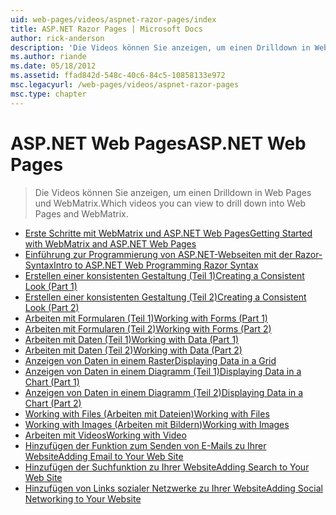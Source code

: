 ```yaml
---
uid: web-pages/videos/aspnet-razor-pages/index
title: ASP.NET Razor Pages | Microsoft Docs
author: rick-anderson
description: 'Die Videos können Sie anzeigen, um einen Drilldown in Web Pages und WebMatrix.'
ms.author: riande
ms.date: 05/18/2012
ms.assetid: ffad842d-548c-40c6-84c5-10858133e972
msc.legacyurl: /web-pages/videos/aspnet-razor-pages
msc.type: chapter
---
```

<a name="aspnet-web-pages"></a><span data-ttu-id="2f3ea-103">ASP.NET Web Pages</span><span class="sxs-lookup"><span data-stu-id="2f3ea-103">ASP.NET Web Pages</span></span>
=================
> <span data-ttu-id="2f3ea-104">Die Videos können Sie anzeigen, um einen Drilldown in Web Pages und WebMatrix.</span><span class="sxs-lookup"><span data-stu-id="2f3ea-104">Which videos you can view to drill down into Web Pages and WebMatrix.</span></span>


- [<span data-ttu-id="2f3ea-105">Erste Schritte mit WebMatrix und ASP.NET Web Pages</span><span class="sxs-lookup"><span data-stu-id="2f3ea-105">Getting Started with WebMatrix and ASP.NET Web Pages</span></span>](getting-started-with-webmatrix-and-aspnet-web-pages.md)
- [<span data-ttu-id="2f3ea-106">Einführung zur Programmierung von ASP.NET-Webseiten mit der Razor-Syntax</span><span class="sxs-lookup"><span data-stu-id="2f3ea-106">Intro to ASP.NET Web Programming Razor Syntax</span></span>](introduction-to-aspnet-web-programming-using-the-razor-syntax.md)
- [<span data-ttu-id="2f3ea-107">Erstellen einer konsistenten Gestaltung (Teil 1)</span><span class="sxs-lookup"><span data-stu-id="2f3ea-107">Creating a Consistent Look (Part 1)</span></span>](creating-a-consistent-look-part-1.md)
- [<span data-ttu-id="2f3ea-108">Erstellen einer konsistenten Gestaltung (Teil 2)</span><span class="sxs-lookup"><span data-stu-id="2f3ea-108">Creating a Consistent Look (Part 2)</span></span>](creating-a-consistent-look-part-2.md)
- [<span data-ttu-id="2f3ea-109">Arbeiten mit Formularen (Teil 1)</span><span class="sxs-lookup"><span data-stu-id="2f3ea-109">Working with Forms (Part 1)</span></span>](working-with-forms-part-1.md)
- [<span data-ttu-id="2f3ea-110">Arbeiten mit Formularen (Teil 2)</span><span class="sxs-lookup"><span data-stu-id="2f3ea-110">Working with Forms (Part 2)</span></span>](working-with-forms-part-2.md)
- [<span data-ttu-id="2f3ea-111">Arbeiten mit Daten (Teil 1)</span><span class="sxs-lookup"><span data-stu-id="2f3ea-111">Working with Data (Part 1)</span></span>](working-with-data-part-1.md)
- [<span data-ttu-id="2f3ea-112">Arbeiten mit Daten (Teil 2)</span><span class="sxs-lookup"><span data-stu-id="2f3ea-112">Working with Data (Part 2)</span></span>](working-with-data-part-2.md)
- [<span data-ttu-id="2f3ea-113">Anzeigen von Daten in einem Raster</span><span class="sxs-lookup"><span data-stu-id="2f3ea-113">Displaying Data in a Grid</span></span>](displaying-data-in-a-grid.md)
- [<span data-ttu-id="2f3ea-114">Anzeigen von Daten in einem Diagramm (Teil 1)</span><span class="sxs-lookup"><span data-stu-id="2f3ea-114">Displaying Data in a Chart (Part 1)</span></span>](displaying-data-in-a-chart-part-1.md)
- [<span data-ttu-id="2f3ea-115">Anzeigen von Daten in einem Diagramm (Teil 2)</span><span class="sxs-lookup"><span data-stu-id="2f3ea-115">Displaying Data in a Chart (Part 2)</span></span>](displaying-data-in-a-chart-part-2.md)
- [<span data-ttu-id="2f3ea-116">Working with Files (Arbeiten mit Dateien)</span><span class="sxs-lookup"><span data-stu-id="2f3ea-116">Working with Files</span></span>](working-with-files.md)
- [<span data-ttu-id="2f3ea-117">Working with Images (Arbeiten mit Bildern)</span><span class="sxs-lookup"><span data-stu-id="2f3ea-117">Working with Images</span></span>](working-with-images.md)
- [<span data-ttu-id="2f3ea-118">Arbeiten mit Videos</span><span class="sxs-lookup"><span data-stu-id="2f3ea-118">Working with Video</span></span>](working-with-video.md)
- [<span data-ttu-id="2f3ea-119">Hinzufügen der Funktion zum Senden von E-Mails zu Ihrer Website</span><span class="sxs-lookup"><span data-stu-id="2f3ea-119">Adding Email to Your Web Site</span></span>](adding-email-to-your-web-site.md)
- [<span data-ttu-id="2f3ea-120">Hinzufügen der Suchfunktion zu Ihrer Website</span><span class="sxs-lookup"><span data-stu-id="2f3ea-120">Adding Search to Your Web Site</span></span>](adding-search-to-your-web-site.md)
- [<span data-ttu-id="2f3ea-121">Hinzufügen von Links sozialer Netzwerke zu Ihrer Website</span><span class="sxs-lookup"><span data-stu-id="2f3ea-121">Adding Social Networking to Your Website</span></span>](adding-social-networking-to-your-website.md)
